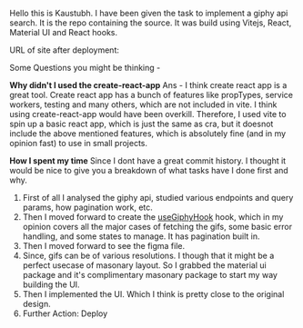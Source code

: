 Hello this is Kaustubh. I have been given the task to implement a giphy api search. It is the repo containing the source. It was build using Vitejs, React, Material UI and React hooks.

URL of site after deployment: 

Some Questions you might be thinking -

**Why didn't I used the create-react-app**
Ans - I think create react app is a great tool. Create react app has a bunch of features like propTypes, service workers, testing and many others, which are not included in vite. I think using create-react-app would have been overkill. Therefore, I used vite to spin up a basic react app, which is just the same as cra, but it doesnot include the above mentioned features, which is absolutely fine (and in my opinion fast) to use in small projects. 


**How I spent my time**
Since I dont have a great commit history. I thought it would be nice to give you a breakdown of what tasks have I done first and why.

1. First of all I analysed the giphy api, studied various endpoints and query params, how pagination work, etc.
2. Then I moved forward to create the [useGiphyHook]('./hooks/useGiphyHooks.js') hook, which in my opinion covers all the major cases of fetching the gifs, some basic error handling, and some states to manage. It has pagination built in.
3. Then I moved forward to see the figma file. 
4. Since, gifs can be of various resolutions. I though that it might be a perfect usecase of masonary layout. So I grabbed the material ui package and it's complimentary masonary package to start my way building the UI.
5. Then I implemented the UI. Which I think is pretty close to the original design. 
6. Further Action: Deploy
